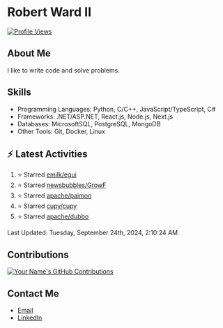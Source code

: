 
# Robert Ward II

[![Profile Views](https://komarev.com/ghpvc/?username=Robert-W-Ward)](https://github.com/Robert-W-Ward)

## About Me
I like to write code and solve problems.

## Skills
- Programming Languages: Python, C/C++, JavaScript/TypeScript, C#
- Frameworks: .NET/ASP.NET, React.js, Node.js, Next.js
- Databases: MicrosoftSQL, PostgreSQL, MongoDB
- Other Tools: Git, Docker, Linux

## :zap: Latest Activities
<!--RECENT_ACTIVITY:start-->
1. ⭐ Starred [emilk/egui](https://github.com/emilk/egui)
2. ⭐ Starred [newsbubbles/GrowF](https://github.com/newsbubbles/GrowF)
3. ⭐ Starred [apache/paimon](https://github.com/apache/paimon)
4. ⭐ Starred [cupy/cupy](https://github.com/cupy/cupy)
5. ⭐ Starred [apache/dubbo](https://github.com/apache/dubbo)
<!--RECENT_ACTIVITY:end-->

<!--RECENT_ACTIVITY:last_update-->
Last Updated: Tuesday, September 24th, 2024, 2:10:24 AM
<!--RECENT_ACTIVITY:last_update_end-->

<!--END_SECTIN:activity-->
## Contributions
[![Your Name's GitHub Contributions](https://github-readme-streak-stats.herokuapp.com/?user=Robert-W-Ward&theme=radical)](https://github.com/your-username)

## Contact Me
- [Email](mailto:robertwesleyward2019@gmail.com)
- [LinkedIn](https://linkedin.com/in/https://www.linkedin.com/in/robert-ward-ii/)
